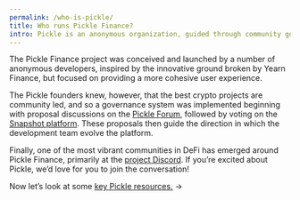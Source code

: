 ```yaml
---
permalink: /who-is-pickle/
title: Who runs Pickle Finance?
intro: Pickle is an anonymous organization, guided through community governance.
---
```


The Pickle Finance project was conceived and launched by a number of anonymous developers, inspired by the innovative ground broken by Yearn Finance, but focused on providing a more cohesive user experience.

The Pickle founders knew, however, that the best crypto projects are community led, and so a governance system was implemented beginning with proposal discussions on the [Pickle Forum](https://forum.pickle.finance), followed by voting on the [Snapshot platform](https://snapshot.page/#/pickle). These proposals then guide the direction in which the development team evolve the platform.

Finally, one of the most vibrant communities in DeFi has emerged around Pickle Finance, primarily at the [project Discord](http://discord.gg/uG6WhYkM8n). If you’re excited about Pickle, we’d love for you to join the conversation!

Now let’s look at some [key Pickle resources.](/resources/) →